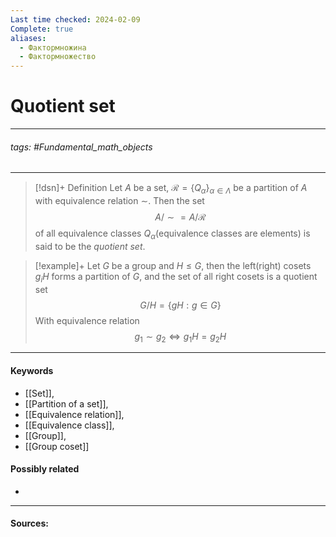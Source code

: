 ```yaml
---
Last time checked: 2024-02-09
Complete: true
aliases:
  - Фактормножина
  - Фактормножество
---
```

# Quotient set
***
###### tags: #Fundamental_math_objects 
***
>[!dsn]+ Definition
>Let $A$ be a set, $\mathcal{R}=\{Q_{\alpha}\}_{\alpha\in\Lambda}$ be a partition of $A$ with equivalence relation $\sim$. Then the set 
>$$A/\sim{}=A/\mathcal{R}$$
>of all equivalence classes $Q_{\alpha}$(equivalence classes are elements) is said to be the *quotient set*.

>[!example]+ 
>Let $G$ be a group and $H\le G$, then the left(right) cosets $g_{i}H$ forms a partition of $G$, and the set of all right cosets is a quotient set
>$$G/H=\{gH:g\in G\}$$
>With equivalence relation
>$$g_{1}\sim g_{2}\Leftrightarrow g_{1}H=g_{2}H$$
***
#### Keywords
- [[Set]],
- [[Partition of a set]],
- [[Equivalence relation]],
- [[Equivalence class]],
- [[Group]],
- [[Group coset]]
#### Possibly related
- 
***
#### Sources: